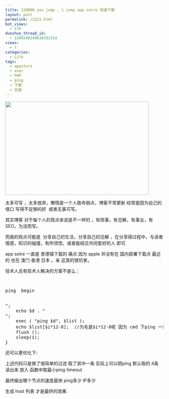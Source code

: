 ```yaml
---
title: 120806 you jump , i jump app sotre 加速下载
layout: post
permalink: /2321.html
bot_views:
  - 176
duoshuo_thread_id:
  - 1280248249638191314
views:
  - 7
categories:
  - Life
tags:
  - appstore
  - exec
  - PHP
  - ping
  - 下载
  - 加速
---
```

[<img class="aligncenter size-full wp-image-2322" title="ping" src="http://www.80aj.com/wp-content/uploads/2012/08/ping.jpg" alt="" width="456" height="296" />][1]

太多可写 ，太多放弃，懒惰是一个人致命弱点，博客不常更新 经常是因为自己的借口 写得不足够的好  或者无事可写。

其实博客 对于每个人的观点来说是不一样的 ，有琐事，有见解，有事业，有SEO，为活而写。

而我的观点可能是  分享自己的生活，分享自己的见解 ，在分享得过程中，与读者 情感，知识的碰撞，有所领悟，或者能结交共同爱好的人 即可.

app sotre 一直是 景德镇下载的 痛点 因为 apple 并没有在 国内部署下载点 最近的 也在 澳门 香港 日本 。亲 这真的很坑爹。

技术人总有技术人解决的方案不是么：

&nbsp;

<pre lang="php"><?php
set_time_limit ( 0 );
$b = ".phobos.apple.com";
ob_end_flush();   //保证在 firefox 下 持续刷新  
for($i = 1; $i < 200; $i ++) {
	$d = "a" . $i . $b;
	echo "<br />ping  begin

<br />";
	echo $d . "<br />";
	exec ( "ping $d", $list );
	echo $list[$i*12-8];  //为毛是$i*12-8呢 因为 cmd 下ping 一次会返回8行数据 我们只需要每次第3-6 数据即可 其他数据可忽略
	flush ();
	sleep(1); 	
}
</pre>

还可以更优化下:

上述代码只是做了很简单的过滤 取了其中一条 实际上可以把ping 默认取的 4条 读出来 放入 函数中取最小ping timeout

最终输出哪个节点的速度最快 ping多少 IP多少

生成 host 列表 才是最终的效果.

 [1]: http://www.80aj.com/wp-content/uploads/2012/08/ping.jpg